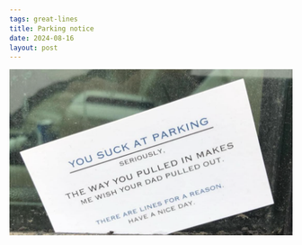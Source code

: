 ```yaml
---
tags: great-lines
title: Parking notice
date: 2024-08-16
layout: post
---
```


![suckatparking.png](https://raw.githubusercontent.com/muneer78/muneer78.github.io/master/images/suckatparking.png)
